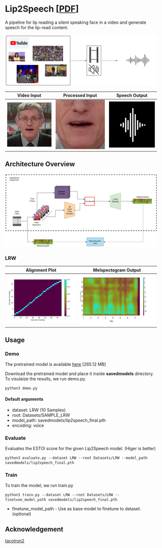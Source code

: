 # Lip2Speech [[PDF](Report.pdf)]

A pipeline for lip reading a silent speaking face in a video and generate speech for the lip-read content.

<p align="center">
<img src="images/overview.png" alt="overview" width="600"/></br>
</p>


Video Input                      |  Processed Input          |  Speech Output 
:-------------------------:|:-------------------------:|:-------------------------:
![](images/face.gif)       |  ![](images/mouth.gif)    |  ![](images/wav.gif)


## Architecture Overview

<p align="center">
<img src="images/method_overview.png" alt="method" width="600"/></br>
</p>

### LRW 
Alignment Plot                      |  Melspectogram Output          
:-------------------------:|:-------------------------:|
![](images/attention.png)       |  ![](images/meloutput.png)  


## Usage

### Demo

The pretrained model is available [here](https://www.mediafire.com/file/evktjxytts2t72c/lip2speech_final.pth/file) [265.12 MB]

Download the pretrained model and place it inside **savedmodels** directory. To visulaize the results,  we run demo.py.

```
python3 demo.py
``` 

#### Default arguments

* dataset: LRW (10 Samples)
* root: Datasets/SAMPLE_LRW
* model_path: savedmodels/lip2speech_final.pth
* encoding: voice


### Evaluate 

Evaluates the ESTOI score for the given Lip2Speech model. (Higer is better)

```
python3 evaluate.py --dataset LRW --root Datasets/LRW --model_path savedmodels/lip2speech_final.pth
```


### Train

To train the model, we run train.py

```
python3 train.py --dataset LRW --root Datasets/LRW --finetune_model_path savedmodels/lip2speech_final.pth
```

* finetune_model_path - Use as base model to finetune to dataset. (optional)



## Acknowledgement

[tacotron2](https://github.com/NVIDIA/tacotron2)

